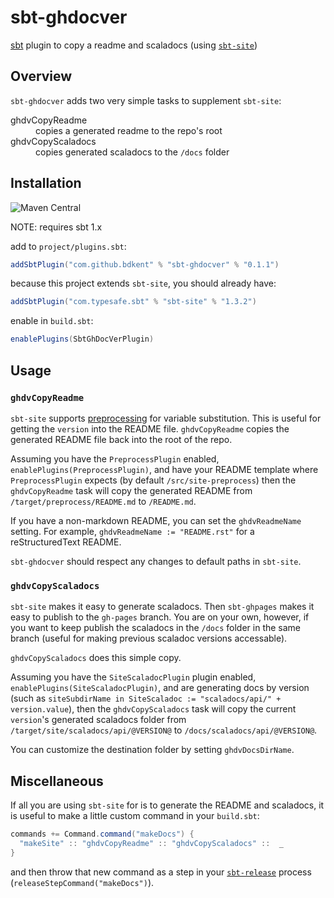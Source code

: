 # sbt-ghdocver
[sbt](https://scala-sbt.org) plugin to copy a readme and scaladocs (using [`sbt-site`](https://github.com/sbt/sbt-site))

## Overview

`sbt-ghdocver` adds two very simple tasks to supplement `sbt-site`:

<dl>
  <dt>ghdvCopyReadme</dt>
  <dd>copies a generated readme to the repo's root</dd>

  <dt>ghdvCopyScaladocs</dt>
  <dd>copies generated scaladocs to the <code>/docs</code> folder</dd>
</dl>

## Installation

![Maven Central](https://img.shields.io/maven-central/v/com.github.bdkent/sbt-ghdocver.svg?style=for-the-badge)

NOTE: requires sbt 1.x

add to `project/plugins.sbt`:

```scala
addSbtPlugin("com.github.bdkent" % "sbt-ghdocver" % "0.1.1")
```
because this project extends `sbt-site`, you should already have:

```scala
addSbtPlugin("com.typesafe.sbt" % "sbt-site" % "1.3.2")
```
enable in `build.sbt`:
```scala
enablePlugins(SbtGhDocVerPlugin)
```
## Usage

### `ghdvCopyReadme`

`sbt-site` supports [preprocessing](https://www.scala-sbt.org/sbt-site/preprocess.html) for variable substitution. This is useful for getting the `version` into the README file. `ghdvCopyReadme` copies the generated README file back into the root of the repo.

Assuming you have the `PreprocessPlugin` enabled, `enablePlugins(PreprocessPlugin)`, and have your README template where `PreprocessPlugin` expects (by default `/src/site-preprocess`) then the `ghdvCopyReadme` task will copy the generated README from `/target/preprocess/README.md` to `/README.md`.

If you have a non-markdown README, you can set the `ghdvReadmeName` setting. For example, `ghdvReadmeName := "README.rst"` for a reStructuredText README.

`sbt-ghdocver` should respect any changes to default paths in `sbt-site`.

### `ghdvCopyScaladocs`

`sbt-site` makes it easy to generate scaladocs. Then `sbt-ghpages` makes it easy to publish to the `gh-pages` branch. You are on your own, however, if you want to keep publish the scaladocs in the `/docs` folder in the same branch (useful for making previous scaladoc versions accessable).

`ghdvCopyScaladocs` does this simple copy.

Assuming you have the `SiteScaladocPlugin` plugin enabled, `enablePlugins(SiteScaladocPlugin)`, and are generating docs by version (such as `siteSubdirName in SiteScaladoc := "scaladocs/api/" + version.value`), then the `ghdvCopyScaladocs` task will copy the current `version`'s generated scaladocs folder from `/target/site/scaladocs/api/@VERSION@` to `/docs/scaladocs/api/@VERSION@`.

You can customize the destination folder by setting `ghdvDocsDirName`.

## Miscellaneous

If all you are using `sbt-site` for is to generate the README and scaladocs, it is useful to make a little custom command in your `build.sbt`:

```scala
commands += Command.command("makeDocs") {
  "makeSite" :: "ghdvCopyReadme" :: "ghdvCopyScaladocs" ::  _
}
```

and then throw that new command as a step in your [`sbt-release`](https://github.com/sbt/sbt-release) process (`releaseStepCommand("makeDocs")`).

